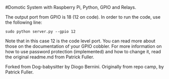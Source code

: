 
#Domotic System with Raspberry Pi, Python, GPIO and Relays.

The output port from GPIO is 18 (12 on code). In order to run the code, use the following line:

    sudo python server.py --gpio 12

Note that in this case 12 is the code level port. You can read more about those on the documentation of your GPIO cobbler.
For more information on how to use password protection (implemented) and how to change it, read the original readme.md from Patrick Fuller.

Forked from Dog-babysitter by Diogo Bernini. Originally from repo camp, by Patrick Fuller.
